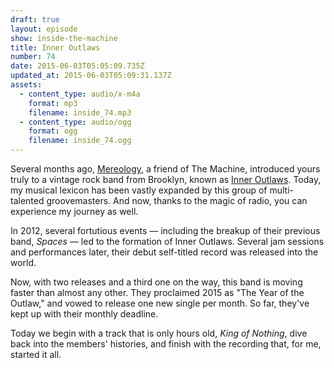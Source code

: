 ```yaml
---
draft: true
layout: episode
show: inside-the-machine
title: Inner Outlaws
number: 74
date: 2015-06-03T05:05:09.735Z
updated_at: 2015-06-03T05:09:31.137Z
assets:
  - content_type: audio/x-m4a
    format: mp3
    filename: inside_74.mp3
  - content_type: audio/ogg
    format: ogg
    filename: inside_74.ogg
---
```

Several months ago, [Mereology](https://machine.fm/inside/43), a friend of The Machine, introduced yours truly to a vintage rock band from Brooklyn, known as [Inner Outlaws](http://inneroutlaws.com). Today, my musical lexicon has been vastly expanded by this group of multi-talented groovemasters. And now, thanks to the magic of radio, you can experience my journey as well.

In 2012, several fortutious events &mdash; including the breakup of their previous band, *Spaces* &mdash; led to the formation of Inner Outlaws. Several jam sessions and performances later, their debut self-titled record was released into the world.

Now, with two releases and a third one on the way, this band is moving faster than almost any other. They proclaimed 2015 as "The Year of the Outlaw," and vowed to release one new single per month. So far, they've kept up with their monthly deadline.

Today we begin with a track that is only hours old, *King of Nothing*, dive back into the members' histories, and finish with the recording that, for me, started it all.